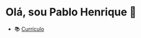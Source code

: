 # Olá, sou Pablo Henrique 👋
- 📚 [Currículo](https://github.com/hlspablo/hlspablo/blob/main/curriculum.pdf)
